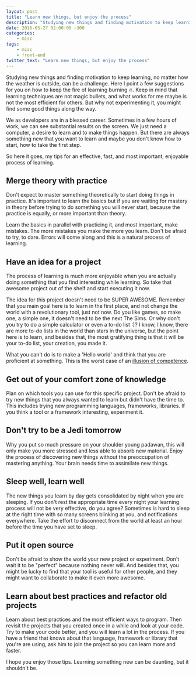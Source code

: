 ```yaml
---
layout: post
title: "Learn new things, but enjoy the process"
description: "Studying new things and finding motivation to keep learning, no matter how the weather is outside, can be a challenge. Here I point a few suggestions for you on how to keep the fire of learning burning. 🔥"
date: 2016-05-27 02:00:00 -300
categories:
    - misc
tags:
    - misc
    - front-end
twitter_text: "Learn new things, but enjoy the process"
---
```

Studying new things and finding motivation to keep learning, no matter how the weather is outside, can be a challenge. Here I point a few suggestions for you on how to keep the fire of learning burning 🔥. Keep in mind that learning techniques are not magic bullets, and what works for me maybe is not the most efficient for others. But why not experimenting it, you might find some good things along the way.

We as developers are in a blessed career. Sometimes in a few hours of work, we can see substantial results on the screen. We just need a computer, a desire to learn and to make things happen. But there are always something new that you want to learn and maybe you don't know how to start, how to take the first step.

So here it goes, my tips for an effective, fast, and most important, enjoyable process of learning.

## Merge theory with practice
Don't expect to master something theoretically to start doing things in practice. It's important to learn the basics but if you are waiting for mastery in theory before trying to do something you will never start, because the practice is equally, or more important than theory.

Learn the basics in parallel with practicing it, and most important, make mistakes. The more mistakes you make the more you learn. Don't be afraid to try, to dare. Errors will come along and this is a natural process of learning.

## Have an idea for a project
The process of learning is much more enjoyable when you are actually doing something that you find interesting while learning. So take that awesome project out of the shelf and start executing it now.

The idea for this project doesn't need to be SUPER AWESOME. Remember that you main goal here is to learn in the first place, and not change the world with a revolutionary tool, just not now. Do you like games, so make one, a simple one, it doesn't need to be the next The Sims. Or why don't you try to do a simple calculator or even a to-do list :)? I know, I know, there are more to-do lists in the world than stars in the universe, but the point here is to learn, and besides that, the most gratifying thing is that it will be your to-do list, your creation, you made it.

What you can't do is to make a 'Hello world' and think that you are proficient at something. This is the worst case of an [illusion of competence](https://en.wikipedia.org/wiki/Dunning%E2%80%93Kruger_effect).

## Get out of your comfort zone of knowledge
Plan on which tools you can use for this specific project. Don't be afraid to try new things that you always wanted to learn but didn't have the time to. This includes trying new programming languages, frameworks, libraries. If you think a tool or a framework interesting, experiment it.

## Don't try to be a Jedi tomorrow
Why you put so much pressure on your shoulder young padawan, this will only make you more stressed and less able to absorb new material. Enjoy the process of discovering new things without the preoccupation of mastering anything. Your brain needs time to assimilate new things.

## Sleep well, learn well
The new things you learn by day gets consolidated by night when you are sleeping. If you don't rest the appropriate time every night your learning process will not be very effective, do you agree?
Sometimes is hard to sleep at the right time with so many screens blinking at you, and notifications everywhere. Take the effort to disconnect from the world at least an hour before the time you have set to sleep.

## Put it open source
Don't be afraid to show the world your new project or experiment. Don't wait it to be "perfect" because nothing never will. And besides that, you might be lucky to find that your tool is useful for other people, and they might want to collaborate to make it even more awesome.

## Learn about best practices and refactor old projects
Learn about best practices and the most efficient ways to program. Then revisit the projects that you created once in a while and look at your code. Try to make your code better, and you will learn a lot in the process. If you have a friend that knows about that language, framework or library that you're are using, ask him to join the project so you can learn more and faster.

I hope you enjoy those tips. Learning something new can be daunting, but it shouldn't be.
